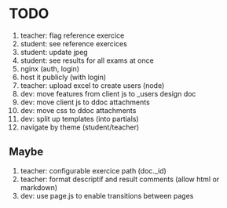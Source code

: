 # TODO

1. teacher: flag reference exercice
1. student: see reference exercices
1. student: update jpeg
1. student: see results for all exams at once
1. nginx (auth, login)
1. host it publicly (with login)
1. teacher: upload excel to create users (node)
1. dev: move features from client js to _users design doc
1. dev: move client js to ddoc attachments
1. dev: move css to ddoc attachments
1. dev: split up templates (into partials)
1. navigate by theme (student/teacher)

## Maybe
1. teacher: configurable exercice path (doc._id)
1. teacher: format descriptif and result comments (allow html or markdown)
1. dev: use page.js to enable transitions between pages
